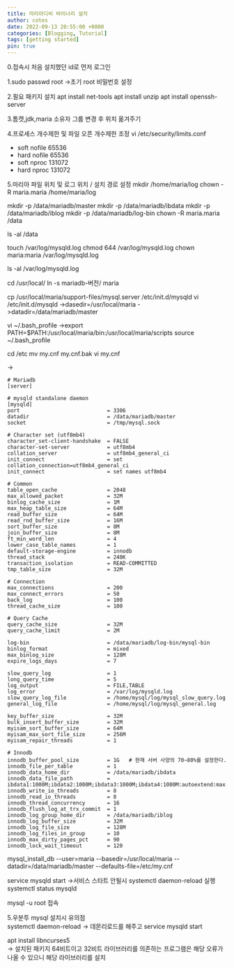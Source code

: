 ```yaml
---
title: 마리아디비 바이너리 설치
author: cotes
date: 2022-09-13 20:55:00 +0800
categories: [Blogging, Tutorial]
tags: [getting started]
pin: true
---
```


0.접속시 처음 설치했던 id로 먼저 로그인

1.sudo passwd root
->초기 root 비밀번호 설정

2.필요 패키지 설치
apt install net-tools
apt install unzip
apt install openssh-server

3.톰캣,jdk,maria 소유자 그룹 변경 후 위치 옮겨주기

4.프로세스 개수제한 및 파일 오픈 개수제한 조정
vi /etc/security/limits.conf

* soft nofile 65536
* hard nofile 65536
* soft nproc 131072
* hard nproc 131072

5.마리아 파일 위치 및 로그 위치 / 설치 경로 설정
mkdir /home/maria/log
chown -R maria.maria /home/maria/log

mkdir -p /data/mariadb/master
mkdir -p /data/mariadb/ibdata
mkdir -p /data/mariadb/iblog
mkdir -p /data/mariadb/log-bin
chown -R maria.maria /data

ls -al /data

touch /var/log/mysqld.log
chmod 644 /var/log/mysqld.log
chown maria:maria /var/log/mysqld.log

ls -al /var/log/mysqld.log

cd /usr/local/
ln -s mariadb-버전/ maria

cp /usr/local/maria/support-files/mysql.server /etc/init.d/mysqld
vi /etc/init.d/mysqld
->dasedir=/usr/local/maria
->datadir=/data/mariadb/master

vi ~/.bash_profile
->export PATH=$PATH:/usr/local/maria/bin:/usr/local/maria/scripts
source ~/.bash_profile

cd /etc
mv my.cnf my.cnf.bak
vi my.cnf

->
```
# Mariadb
[server]

# mysqld standalone daemon
[mysqld]
port                            = 3306
datadir                         = /data/mariadb/master
socket                          = /tmp/mysql.sock

# Character set (utf8mb4)
character_set-client-handshake  = FALSE
character-set-server            = utf8mb4
collation_server                = utf8mb4_general_ci
init_connect                    = set collation_connection=utf8mb4_general_ci
init_connect                    = set names utf8mb4

# Common
table_open_cache                = 2048
max_allowed_packet              = 32M
binlog_cache_size               = 1M
max_heap_table_size             = 64M
read_buffer_size                = 64M
read_rnd_buffer_size            = 16M
sort_buffer_size                = 8M
join_buffer_size                = 8M
ft_min_word_len                 = 4
lower_case_table_names          = 1
default-storage-engine          = innodb
thread_stack                    = 240K
transaction_isolation           = READ-COMMITTED
tmp_table_size                  = 32M

# Connection
max_connections                 = 200
max_connect_errors              = 50
back_log                        = 100
thread_cache_size               = 100

# Query Cache
query_cache_size                = 32M
query_cache_limit               = 2M

log-bin                         = /data/mariadb/log-bin/mysql-bin
binlog_format                   = mixed
max_binlog_size                 = 128M
expire_logs_days                = 7

slow_query_log                  = 1
long_query_time                 = 5
log_output                      = FILE,TABLE
log_error                       = /var/log/mysqld.log
slow_query_log_file             = /home/mysql/log/mysql_slow_query.log
general_log_file                = /home/mysql/log/mysql_general.log

key_buffer_size                 = 32M
bulk_insert_buffer_size         = 32M
myisam_sort_buffer_size         = 64M
myisam_max_sort_file_size       = 256M
myisam_repair_threads           = 1

# Innodb
innodb_buffer_pool_size         = 1G   # 현재 서버 사양의 70~80%를 설정한다.
innodb_file_per_table           = 1
innodb_data_home_dir            = /data/mariadb/ibdata
innodb_data_file_path           = ibdata1:1000M;ibdata2:1000M;ibdata3:1000M;ibdata4:1000M:autoextend:max:2000M
innodb_write_io_threads         = 8
innodb_read_io_threads          = 8
innodb_thread_concurrency       = 16
innodb_flush_log_at_trx_commit  = 1
innodb_log_group_home_dir       = /data/mariadb/iblog
innodb_log_buffer_size          = 32M
innodb_log_file_size            = 128M
innodb_log_files_in_group       = 10
innodb_max_dirty_pages_pct      = 90
innodb_lock_wait_timeout        = 120
```

mysql_install_db --user=maria --basedir=/usr/local/maria --datadir=/data/mariadb/master --defaults-file=/etc/my.cnf

service mysqld start
->서비스 스타트 안될시 systemctl daemon-reload 실행
systemctl status mysqld

mysql -u root 
접속

5.우분투 mysql 설치시 유의점  
systemctl daemon-reload 
-> 데몬리로드를 해주고 service mysqld start

apt install libncurses5  
-> 설치된 패키지 64비트이고 32비트 라이브러리를 의존하는 프로그램은 해당 오류가 나올 수 있으니 해당 라이브러리를 설치

